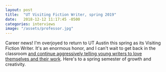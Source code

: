 ```yaml
---
layout: post
title:  "UT Visiting Fiction Writer, spring 2019"
date:   2018-12-12 11:17:45 -0500
categories: interviews
image: "/assets/professor.jpg"
---
```


Career news! I'm overjoyed to return to UT Austin this spring as its Visiting Fiction Writer. It's an enormous honor, and I can't wait to get back in the classroom [and continue aggressively telling young writers to love themselves and their work][skybrary]. Here's to a spring semester of growth and creativity.

[skybrary]: https://theamazingskybrary.wordpress.com/2015/12/14/my-last-day-at-skybridge-a-reflection/
